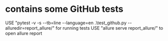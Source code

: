 # contains some GitHub tests
USE "pytest -v -s --tb=line --language=en .\test_github.py --alluredir=report_allure/" for running tests
USE "allure serve report_allure/" to open allure report
